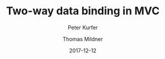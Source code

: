 ---
title: "Two-way data binding in MVC"
author: [Peter Kurfer, Thomas Mildner]
date: 2017-12-12
toc: true
toc-depth: 3
titlepage: true
---